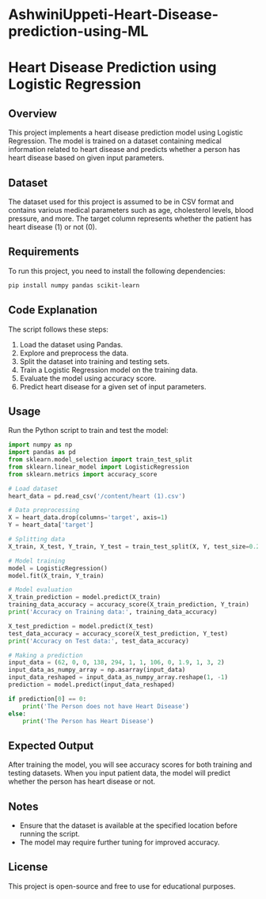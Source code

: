 # AshwiniUppeti-Heart-Disease-prediction-using-ML
# Heart Disease Prediction using Logistic Regression

## Overview
This project implements a heart disease prediction model using Logistic Regression. The model is trained on a dataset containing medical information related to heart disease and predicts whether a person has heart disease based on given input parameters.

## Dataset
The dataset used for this project is assumed to be in CSV format and contains various medical parameters such as age, cholesterol levels, blood pressure, and more. The target column represents whether the patient has heart disease (1) or not (0).

## Requirements
To run this project, you need to install the following dependencies:

```bash
pip install numpy pandas scikit-learn
```

## Code Explanation
The script follows these steps:

1. Load the dataset using Pandas.
2. Explore and preprocess the data.
3. Split the dataset into training and testing sets.
4. Train a Logistic Regression model on the training data.
5. Evaluate the model using accuracy score.
6. Predict heart disease for a given set of input parameters.

## Usage

Run the Python script to train and test the model:

```python
import numpy as np
import pandas as pd
from sklearn.model_selection import train_test_split
from sklearn.linear_model import LogisticRegression
from sklearn.metrics import accuracy_score

# Load dataset
heart_data = pd.read_csv('/content/heart (1).csv')

# Data preprocessing
X = heart_data.drop(columns='target', axis=1)
Y = heart_data['target']

# Splitting data
X_train, X_test, Y_train, Y_test = train_test_split(X, Y, test_size=0.2, stratify=Y, random_state=2)

# Model training
model = LogisticRegression()
model.fit(X_train, Y_train)

# Model evaluation
X_train_prediction = model.predict(X_train)
training_data_accuracy = accuracy_score(X_train_prediction, Y_train)
print('Accuracy on Training data:', training_data_accuracy)

X_test_prediction = model.predict(X_test)
test_data_accuracy = accuracy_score(X_test_prediction, Y_test)
print('Accuracy on Test data:', test_data_accuracy)

# Making a prediction
input_data = (62, 0, 0, 138, 294, 1, 1, 106, 0, 1.9, 1, 3, 2)
input_data_as_numpy_array = np.asarray(input_data)
input_data_reshaped = input_data_as_numpy_array.reshape(1, -1)
prediction = model.predict(input_data_reshaped)

if prediction[0] == 0:
    print('The Person does not have Heart Disease')
else:
    print('The Person has Heart Disease')
```

## Expected Output
After training the model, you will see accuracy scores for both training and testing datasets. When you input patient data, the model will predict whether the person has heart disease or not.

## Notes
- Ensure that the dataset is available at the specified location before running the script.
- The model may require further tuning for improved accuracy.

## License
This project is open-source and free to use for educational purposes.


